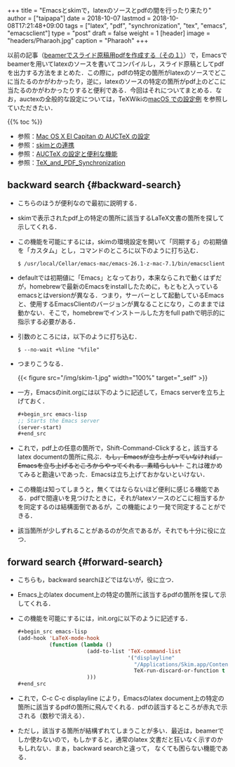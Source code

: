 +++
title = "Emacsとskimで，latexのソースとpdfの間を行ったり来たり"
author = ["taipapa"]
date = 2018-10-07
lastmod = 2018-10-08T17:21:48+09:00
tags = ["latex", "pdf", "synchronization", "tex", "emacs", "emacsclient"]
type = "post"
draft = false
weight = 1
[header]
  image = "headers/Pharaoh.jpg"
  caption = "Pharaoh"
+++

以前の記事（[beamerでスライド原稿用pdfを作成する（その１）](../beamer)）で，Emacsでbeamerを用いてlatexのソースを書いてコンパイルし，スライド原稿としてpdfを出力する方法をまとめた．この際に，pdfの特定の箇所がlatexのソースでどこに当たるのかがわかったり，逆に，latexのソースの特定の箇所がpdf上のどこに当たるのかがわかったりすると便利である．今回はそれについてまとめる．なお，auctexの全般的な設定については，TeXWikiの[macOS での設定例](https://texwiki.texjp.org/?AUCTeX#h32722ec) を参照していただきたい．

{{% toc %}}

-   参照：[Mac OS X El Capitan の AUCTeX の設定](https://ryogan.org/blog/2015/12/30/mac-os-x-el-capitan-の-auctex-の設定/)
-   参照：[skimとの連携](https://texwiki.texjp.org/?Emacs#e9c08b3d)
-   参照：[AUCTeX の設定と便利な機能](https://skalldan.wordpress.com/2011/07/20/auctex-の設定と便利な機能/)
-   参照：[TeX\_and\_PDF\_Synchronization](https://sourceforge.net/p/skim-app/wiki/TeX%5Fand%5FPDF%5FSynchronization/)


## backward search {#backward-search}

-   こちらのほうが便利なので最初に説明する．
-   skimで表示されたpdf上の特定の箇所に該当するLaTeX文書の箇所を探して示してくれる．
-   この機能を可能にするには，skimの環境設定を開いて「同期する」の初期値を「カスタム」とし，コマンドのところに以下のように打ち込む．

    ```shell
    $ /usr/local/Cellar/emacs-mac/emacs-26.1-z-mac-7.1/bin/emacsclient
    ```
-   defaultでは初期値に「Emacs」となっており，本来ならこれで動くはずだが，homebrewで最新のEmacsをinstallしたために，もともと入っているemacsとはversionが異なる．つまり，サーバーとして起動しているEmacsと、使用するEmacsClientのバージョンが異なることになり，このままでは動かない．そこで，homebrewでインストールした方をfull pathで明示的に指示する必要がある．
-   引数のところには，以下のように打ち込む．

    ```shell
    $ --no-wait +%line "%file"
    ```
-   つまりこうなる．

    {{< figure src="/img/skim-1.jpg" width="100%" target="_self" >}}
-   一方，Emacsのinit.orgには以下のように記述して，Emacs serverを立ち上げておく．

    ```lisp
    #+begin_src emacs-lisp
    ;; Starts the Emacs server
    (server-start)
    #+end_src
    ```
-   これで，pdf上の任意の箇所で，Shift-Command-Clickすると，該当するlatex documentの箇所に飛ぶ．~~もし，Emacsが立ち上がっていなければ，Emacsを立ち上げるところからやってくれる．素晴らしい！~~ これは確かめてみると勘違いであった．Emacsは立ち上げておかないといけない．
-   この機能は知ってしまうと，無くてはならないほど便利に感じる機能である．pdfで間違いを見つけたときに，それがlatexソースのどこに相当するかを同定するのは結構面倒であるが，この機能により一発で同定することができる．
-   該当箇所が少しずれることがあるのが欠点であるが，それでも十分に役に立つ．


## forward search {#forward-search}

-   こちらも，backward searchほどではないが，役に立つ．
-   Emacs上のlatex document上の特定の箇所に該当するpdfの箇所を探して示してくれる．
-   この機能を可能にするには，init.orgに以下のように記述する．

    ```lisp
    #+begin_src emacs-lisp
    (add-hook 'LaTeX-mode-hook
              (function (lambda ()
                          (add-to-list 'TeX-command-list
                                       '("displayline"
                                         "/Applications/Skim.app/Contents/SharedSupport/displayline %n %s.pdf \"%b\""
                                         TeX-run-discard-or-function t t :help "Forward search with Skim"))
                          )))
    #+end_src
    ```
-   これで，C-c C-c displayline により，Emacsのlatex document上の特定の箇所に該当するpdfの箇所に飛んでくれる．pdfの該当するところが赤丸で示される（数秒で消える）．
-   ただし，該当する箇所が結構ずれてしまうことが多い．最近は，beamerでしか使わないので，もしかすると，通常のlatex 文書だと狂いなく示すのかもしれない．まぁ，backward searchと違って， なくても困らない機能である．
